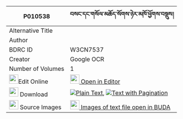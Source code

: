|P010538|བསང་དང་གསོལ་མཆོད་སོགས་ཉེར་མཁོ་ཕྱོགས་བསྡུས། 
| --- | --- 
|Alternative Title |
|Author | 
|BDRC ID | W3CN7537
|Creator | Google OCR
|Number of Volumes| 1
|<img width="25" src="https://img.icons8.com/color/25/000000/edit-property.png">Edit Online| [<img width="25" src="https://avatars.githubusercontent.com/u/45091458?s=200&v=4"> Open in Editor](http://editor.openpecha.org/P010538)
|<img width="25" src="https://img.icons8.com/fluent/48/000000/download-2.png"/>  Download | [![](https://img.icons8.com/color/20/000000/txt.png)Plain Text](https://github.com/Openpecha/P010538/releases/download/v1/sang_dang_solcho_sok_nyer_kho__plain_P010538.zip), [![](https://img.icons8.com/color/20/000000/txt.png)Text with Pagination](https://github.com/Openpecha/P010538/releases/download/v1/sang_dang_solcho_sok_nyer_kho__pages_P010538.zip)
|<img width="25" src="https://img.icons8.com/plasticine/100/000000/pictures-folder.png"/>  Source Images | [<img width="25" src="https://library.bdrc.io/icons/BUDA-small.svg"> Images of text file open in BUDA](https://library.bdrc.io/show/bdr:W3CN7537)